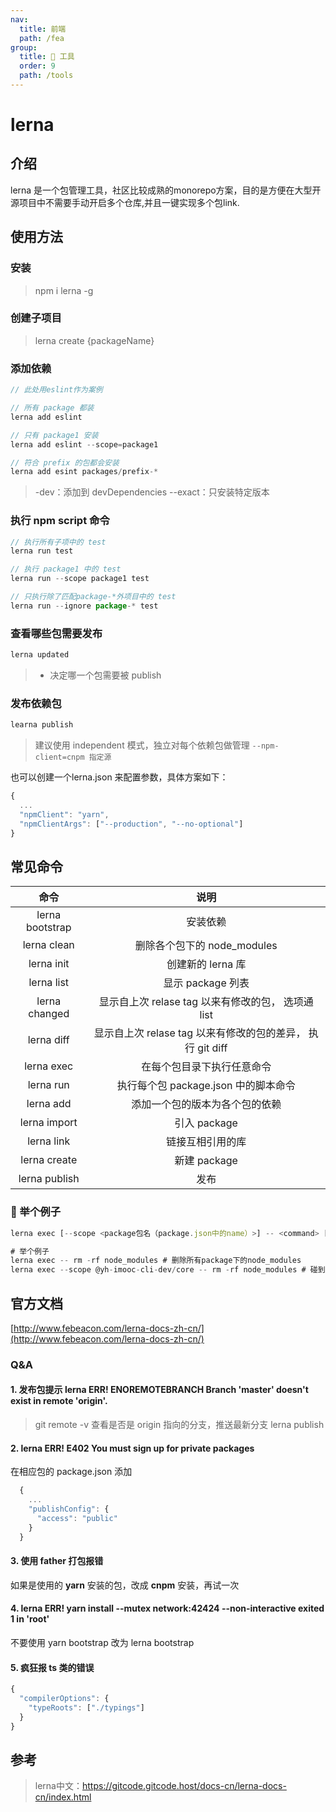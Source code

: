 ```yaml
---
nav:
  title: 前端
  path: /fea
group:
  title: 💊 工具
  order: 9
  path: /tools
---
```


# lerna

## 介绍

lerna 是一个包管理工具，社区比较成熟的monorepo方案，目的是方便在大型开源项目中不需要手动开启多个仓库,并且一键实现多个包link.

## 使用方法

### 安装

> npm i lerna -g

### 创建子项目

> lerna create {packageName}

### 添加依赖

```javascript
// 此处用eslint作为案例

// 所有 package 都装
lerna add eslint

// 只有 package1 安装
lerna add eslint --scope=package1

// 符合 prefix 的包都会安装
lerna add esint packages/prefix-*
```

> -dev：添加到 devDependencies
> --exact：只安装特定版本

### 执行 npm script 命令

```javascript
// 执行所有子项中的 test
lerna run test

// 执行 package1 中的 test
lerna run --scope package1 test

// 只执行除了匹配package-*外项目中的 test
lerna run --ignore package-* test

```

### 查看哪些包需要发布

```javascript
lerna updated
```

> - 决定哪一个包需要被 publish

### 发布依赖包

```javascript
learna publish
```

> 建议使用 independent 模式，独立对每个依赖包做管理
> `--npm-client=cnpm 指定源`

也可以创建一个lerna.json 来配置参数，具体方案如下：

```js
{
  ...
  "npmClient": "yarn",
  "npmClientArgs": ["--production", "--no-optional"]
}
```

## 常见命令

|        命令         |                            说明                            |
| :-----------------: | :--------------------------------------------------------: |
|   lerna bootstrap   |                          安装依赖                          |
|     lerna clean     |                删除各个包下的 node_modules                 |
|     lerna init      |                     创建新的 lerna 库                      |
|     lerna list      |                     显示 package 列表                      |
|    lerna changed    |     显示自上次 relase tag 以来有修改的包， 选项通 list     |
|     lerna diff      | 显示自上次 relase tag 以来有修改的包的差异， 执行 git diff |
|     lerna exec      |                 在每个包目录下执行任意命令                 |
| lerna run <commond> |            执行每个包 package.json 中的脚本命令            |
|      lerna add      |               添加一个包的版本为各个包的依赖               |
|    lerna import     |                        引入 package                        |
|     lerna link      |                      链接互相引用的库                      |
|    lerna create     |                        新建 package                        |
|    lerna publish    |                            发布                            |

### 🌰 举个例子

```js
lerna exec [--scope <package包名（package.json中的name）>] -- <command> [..args]

# 举个例子
lerna exec -- rm -rf node_modules # 删除所有package下的node_modules
lerna exec --scope @yh-imooc-cli-dev/core -- rm -rf node_modules # 碰到scope，说明定位到@yh-imooc-cli-dev/cor包下(注意：--scope后面写的是包名)，然后删除当前子包下的node_modules
```

## 官方文档

[http://www.febeacon.com/lerna-docs-zh-cn/](http://www.febeacon.com/lerna-docs-zh-cn/)

### Q&A

#### 1. 发布包提示 lerna ERR! ENOREMOTEBRANCH Branch 'master' doesn't exist in remote 'origin'.

> git remote -v 查看是否是 origin 指向的分支，推送最新分支
> lerna publish

#### 2. lerna ERR! E402 You must sign up for private packages

在相应包的 package.json 添加

```js
  {
    ...
    "publishConfig": {
      "access": "public"
    }
  }
```

#### 3. 使用 father 打包报错

如果是使用的 **yarn** 安装的包，改成 **cnpm** 安装，再试一次

#### 4. lerna ERR! yarn install --mutex network:42424 --non-interactive exited 1 in 'root'

不要使用 yarn bootstrap 改为 lerna bootstrap

#### 5. 疯狂报 ts 类的错误

```js
{
  "compilerOptions": {
    "typeRoots": ["./typings"]
  }
}
```

## 参考

> lerna中文：https://gitcode.gitcode.host/docs-cn/lerna-docs-cn/index.html
